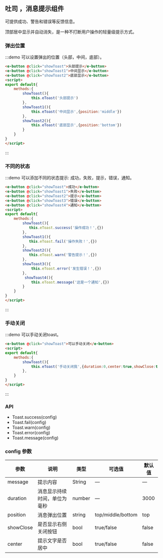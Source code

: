 ## 吐司 ，消息提示组件
可提供成功、警告和错误等反馈信息。

顶部居中显示并自动消失，是一种不打断用户操作的轻量级提示方式。
### 弹出位置
:::demo 可以设置弹出的位置（头部，中间，底部）。
```html
<e-button @click="showToast">头部提示</e-button>
<e-button @click="showToast1">中间显示</e-button>
<e-button @click="showToast2">底部显示</e-button>
<script>
export default{
    methods:{
        showToast(){
            this.eToast('头部提示')
        },
        showToast1(){
            this.eToast('中间显示',{position:'middle'})
        },
        showToast2(){
            this.eToast('底部显示',{position:'bottom'})
        }
    }
}
</script>
```
:::

### 不同的状态
:::demo 可以添加不同的状态提示: 成功，失败，提示，错误，通知。
```html
<e-button @click="showToast">成功</e-button>
<e-button @click="showToast1">失败</e-button>
<e-button @click="showToast2">提示</e-button>
<e-button @click="showToast3">错误</e-button>
<e-button @click="showToast4">通知</e-button>
<script>
export default{
    methods:{
        showToast(){
           this.eToast.success('操作成功！',{})
        },
        showToast1(){
           this.eToast.fail('操作失败！',{})
        },
        showToast2(){
           this.eToast.warn('警告提示！',{})
        },
        showToast3(){
            this.eToast.error('发生错误！',{})
        },
         showToast4(){
            this.eToast.message('这是一个通知',{})
        }
    }
}
</script>
```
:::

### 手动关闭
:::demo 可以手动关闭toast。
```html
<e-button @click="showToast">可以手动关闭</e-button>
<script>
export default{
    methods:{
        showToast(){
            this.eToast('手动关闭我',{duration:0,center:true,showClose:true})
        },
    }
}
</script>
```
:::

### API
- Toast.success(config)
- Toast.fail(config)
- Toast.warn(config)
- Toast.error(config)
- Toast.message(config)

### config 参数

| 参数      | 说明          | 类型      | 可选值                           | 默认值  |
|---------- |-------------- |---------- |--------------------------------  |-------- |
| message | 提示内容 | String | — | —  |
| duration | 消息显示持续时间，单位为毫秒 | number | —  | 3000 |
| position | 消息弹出位置 | string | top/middle/bottom | top |
| showClose | 是否显示右侧关闭按钮 | bool | true/false | false |
| center | 提示文字是否居中 | bool | true/false | false |

